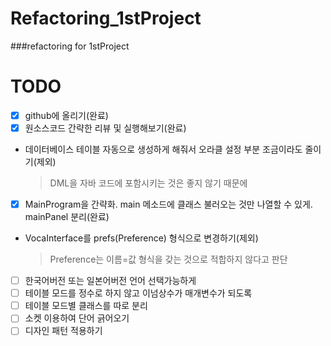 # Refactoring_1stProject
###refactoring for 1stProject

# TODO
- [x] github에 올리기(완료)
- [x] 원소스코드 간략한 리뷰 및 실행해보기(완료)
* 데이터베이스 테이블 자동으로 생성하게 해줘서 오라클 설정 부분 조금이라도 줄이기(제외)
  > DML을 자바 코드에 포함시키는 것은 좋지 않기 때문에

- [x] MainProgram을 간략화. main 메소드에 클래스 불러오는 것만 나열할 수 있게. mainPanel 분리(완료)
* VocaInterface를 prefs(Preference) 형식으로 변경하기(제외)
  > Preference는 이름=값 형식을 갖는 것으로 적합하지 않다고 판단

- [ ] 한국어버전 또는 일본어버전 언어 선택가능하게
- [ ] 테이블 모드를 정수로 하지 않고 이넘상수가 매개변수가 되도록
- [ ] 테이블 모드별 클래스를 따로 분리
- [ ] 소켓 이용하여 단어 긁어오기
- [ ] 디자인 패턴 적용하기
